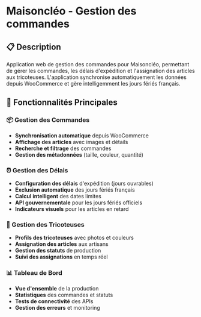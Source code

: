 # Maisoncléo - Gestion des commandes

## 📋 Description

Application web de gestion des commandes pour Maisoncléo, permettant de gérer les commandes, les délais d'expédition et l'assignation des articles aux tricoteuses. L'application synchronise automatiquement les données depuis WooCommerce et gère intelligemment les jours fériés français.

## 🎯 Fonctionnalités Principales

### 📦 Gestion des Commandes
- **Synchronisation automatique** depuis WooCommerce
- **Affichage des articles** avec images et détails
- **Recherche et filtrage** des commandes
- **Gestion des métadonnées** (taille, couleur, quantité)

### ⏰ Gestion des Délais
- **Configuration des délais** d'expédition (jours ouvrables)
- **Exclusion automatique** des jours fériés français
- **Calcul intelligent** des dates limites
- **API gouvernementale** pour les jours fériés officiels
- **Indicateurs visuels** pour les articles en retard

### 🧶 Gestion des Tricoteuses
- **Profils des tricoteuses** avec photos et couleurs
- **Assignation des articles** aux artisans
- **Gestion des statuts** de production
- **Suivi des assignations** en temps réel

### 📊 Tableau de Bord
- **Vue d'ensemble** de la production
- **Statistiques** des commandes et statuts
- **Tests de connectivité** des APIs
- **Gestion des erreurs** et monitoring
